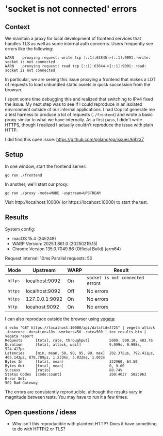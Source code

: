 # 'socket is not connected' errors

## Context
We maintain a proxy for local development of frontend services that handles TLS as well as some internal auth concerns.
Users frequently see errors like the following:

```
WARN	proxying request: write tcp [::1]:63845->[::1]:9091: write: socket is not connected
WARN	proxying request: read tcp [::1]:63844->[::1]:9091: read: socket is not connected
```

In particular, we are seeing this issue proxying a frontend that makes a LOT of
requests to load unbundled static assets in quick succession from the browser.

I spent some time debugging this and realized that switching to IPv4 fixed the issue.
My next step was to see if I could reproduce in an isolated environment outside
of our internal applications. I had Copilot generate me a test harness to
produce a lot of requests (`./frontend`) and wrote a basic proxy similar to
what we have internally. As a first pass, I didn't write HTTPS, though I
realized I actually couldn't reproduce the issue with plain HTTP.

I did find this open issue: https://github.com/golang/go/issues/68237

## Setup
In one window, start the frontend server:

```
go run ./frontend
```

In another, we'll start our proxy:

```
go run ./proxy -mode=MODE -usptream=UPSTREAM
```

Visit http://localhost:10000/ (or https://locahost:10000) to start the test.

## Results

System config:
- macOS 15.4 (24E248)
- WARP Version: 2025.1.861.0 (20250219.15)
- Chrome Version 135.0.7049.86 (Official Build) (arm64)

Request interval: 10ms
Parallel requests: 50

| Mode | Upstream | WARP | Result |
| ---- | -------- | ---- | ------ |
| `https` | localhost:9092 | On | `socket is not connected` errors |
| `https` | localhost:9092 | Off | No errors |
| `https` | 127.0.0.1:9092 | On | No errors |
| `http` | locahost:9092 | On | No errors |

I can also reproduce outside the browser using [vegeta](https://github.com/tsenart/vegeta):

```
$ echo "GET https://localhost:10000/api/data?id=2725" | vegeta attack -insecure -duration=10s -workers=50 -rate=500 | tee results.bin | vegeta report
Requests      [total, rate, throughput]         5000, 500.10, 403.76
Duration      [total, attack, wait]             9.999s, 9.998s, 524.417µs
Latencies     [min, mean, 50, 90, 95, 99, max]  202.375µs, 792.411µs, 465.142µs, 878.789µs, 1.233ms, 3.032ms, 1.003s
Bytes In      [total, mean]                     322960, 64.59
Bytes Out     [total, mean]                     0, 0.00
Success       [ratio]                           80.74%
Status Codes  [code:count]                      200:4037  502:963
Error Set:
502 Bad Gateway
```

The errors are consistently reproducible, although the results vary in magnitude between tests. You may have to run it a few times.

## Open questions / ideas
- Why isn't this reproducible with plaintext HTTP? Does it have something to do with HTTP/2 or TLS?
